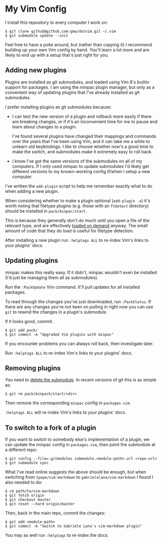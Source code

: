 My Vim Config
=============

I install this repository to every computer I work on:

    $ git clone github@github.com:gma/dotvim.git ~/.vim
    $ git submodule update --init

Feel free to have a poke around, but (rather than copying it) I recommend
building up your own Vim config by hand. You'll learn a lot more and are likely
to end up with a setup that's just right for you.

Adding new plugins
------------------

Plugins are installed as git submodules, and loaded using Vim 8's builtin
support for packages. I am using the minpac plugin manager, but only as a
convenient way of updating plugins that I've already installed as git
submodules.

I prefer installing plugins as git submodules because:

- I can test the new version of a plugin and rollback more easily if there are
  breaking changes, or if it's an inconvenient time for me to pause and learn
  about changes to a plugin.

  I've found several plugins have changed their mappings and commands over the
  years that I've been using Vim, and it can take me a while to unlearn old
  keybindings. I like to choose whether now's a good time to make the switch,
  and submodules make it extremely easy to roll back.

- I know I've got the same versions of the submodules on all of my computers.
  If I only used minpac to update submodules I'd likely get different versions
  to my known-working config if/when I setup a new computer.

I've written the `add-plugin` script to help me remember exactly what to do
when adding a new plugin.

When considering whether to make a plugin optional (`add-plugin -o`) it's worth
noting that filetype plugins (e.g. those with an `ftdetect` directory) should
be installed in `pack/minpac/start`.

This is because they generally don't do much until you open a file of the
relevant type, and are effectively [loaded on demand] anyway. The small amount
of code that they do load is useful for filetype detection.

After installing a new plugin run `:helptags ALL` to re-index Vim's links to
your plugins' docs.

[loaded on demand]: https://vi.stackexchange.com/a/20818/37882

Updating plugins
----------------

minpac makes this really easy. If it didn't, minpac wouldn't even be installed
(I'd just be managing them all as submodules).

Run the `:PackUpdate` Vim command. It'll pull updates for all installed
packages.

To read through the changes you've just downloaded, run `:PackStatus`. If there
are any changes you're not keen on pulling in right now you can use `git` to
rewind the changes in a plugin's submodule.

If it looks good, commit.

    $ git add pack/
    $ git commit -m "Upgraded Vim plugins with minpac"

If you encounter problems you can always roll back, then investigate later.

Run `:helptags ALL` to re-index Vim's links to your plugins' docs.

Removing plugins
----------------

You need to [delete the submodule][delete]. In recent versions of git this is
as simple as:

    $ git rm pack/minpack/start/<dir>

Then remove the corresponding `minpac` config in `packages.vim`.

`:helptags ALL` will re-index Vim's links to your plugins' docs.

[delete]: https://stackoverflow.com/questions/1260748/how-do-i-remove-a-submodule

To switch to a fork of a plugin
-------------------------------

If you want to switch to somebody else's implementation of a plugin, we
can update the minpac config in `packages.vim`, then point the submodule at a
different repo:

    $ git config --file=.gitmodules submodule.<module-path>.url <repo-url>
    $ git submodule sync

What I've read online suggests the above should be enough, but when
switching from `tpope/vim-markdown` to `gabrielelana/vim-markdown` I found I
also needed to do:

    $ cd path/to/vim-markdown
    $ git fetch origin
    $ git checkout master
    $ git reset --hard origin/master

Then, back in the main repo, commit the changes:

    $ git add <module-path>
    $ git commit -m "Switch to Gabriele Lana's vim-markdown plugin"

You may as well run `:helptags` to re-index the docs.
